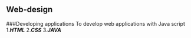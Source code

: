 ## Web-design
###Developing applications
To develop web applications with Java script
1.***HTML***
2.***CSS***
3.***JAVA***